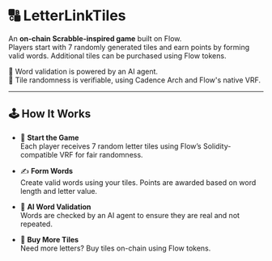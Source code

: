 # 🔠 LetterLinkTiles

An **on-chain Scrabble-inspired game** built on Flow.  
Players start with 7 randomly generated tiles and earn points by forming valid words. Additional tiles can be purchased using Flow tokens.

🧠 Word validation is powered by an AI agent.  
🎲 Tile randomness is verifiable, using Cadence Arch and Flow's native VRF.

---

## 🕹 How It Works

- 🎲 **Start the Game**  
  Each player receives 7 random letter tiles using Flow’s Solidity-compatible VRF for fair randomness.

- ✍️ **Form Words**  
  Create valid words using your tiles. Points are awarded based on word length and letter value.

- 🤖 **AI Word Validation**  
  Words are checked by an AI agent to ensure they are real and not repeated.

- 🛒 **Buy More Tiles**  
  Need more letters? Buy tiles on-chain using Flow tokens.

